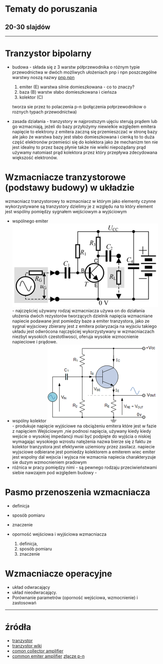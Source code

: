 # Tematy do poruszania 
## 20-30 slajdów

---

# Tranzystor bipolarny

* budowa - składa się z 3 warstw półprzewodnika o różnym typie przewodnictwa w dwóch możliwych ułożeniach pnp i npn poszczególne warstwy noszą nazwy
[pnp]("pnp.png"),[npn]("npn.png")

	1. emiter (E) warstwa silnie domieszkowana - co to znaczy?
	2. baza (B) warstw słabo domieszkowana i cieńsza
	3. kolektor (C)

	tworza sie przez to polaczenia p-n (połączenia połprzewodnikow o roznych typach przewodnictwa) 

* zasada działania - tranzystory w najprostszym ujęciu sterują prądem lub go wzmacniają, jeżeli do bazy przyłożymy niewielkie względem emitera napięcie to elektrony z emitera zaczną się przemieszczać w stronę bazy ale jako że warstwa bazy jest słabo domieszkowana i cienką to to duża część elektronów przemieści się do kolektora jako że mechanizm ten nie jest idealny to przez bazę płynie także nie wielki niepożądany prąd używamy natomiast prąd kolektora przez który przepływa zdecydowana większość elektronów.

# Wzmacniacze tranzystorowe (podstawy budowy) w układzie
wzmacniacz tranzystorowy to wzmacniacz w którym jako elementy czynne wykorzystywane są tranzystory dzielimy je z względu na to który element jest wspólny pomiędzy sygnałem wejściowym a wyjściowym 
* wspólnego emiter ![c_emiter](c_emiter.png) - najczęściej używany rodzaj wzmacniacza używa on do działania ułożenia dwóch rezystorów tworzących dzielnik napięcia  wzmacniane napiecie podawane jest pomiedzy baze a emiter tranzystora, jako ze sygnal wyjsciowy zbierany jest z emitera polaryzacja na wyjsciu takiego układu jest odwrócona najczęściej wykorzystywany w wzmacniaczach niezbyt wysokich czestotliwosci, oferuja wysokie wzmocnienie napieciowe i prądowe.
* wspólny kolektor ![c_kolektor](c_kolektor.gif) - produkuje napięcie wyjściowe na obciążeniu emitera które jest w fazie z napięciem Wejściowym ,nie podnosi napięcia, 
używany kiedy kiedy wejście o wysokiej impedancji musi być podpięte do wyjścia o niskiej wymagając wysokiego wzrostu natężenia nazwa bierze się z faktu ze kolektor tranzystora jest efektywnie uziemiony przez zasilacz. napiecie wyjsciowe odbierane jest pomiedzy kolektorem a emiterem wiec emiter jest wspolny dal wejscia i wyjsca nie wzmacnia napiecia charakteryzuje sie duzym wzmocnieniem pradowym
* różnica w pracy pomiędzy nimi - są pewnego rodzaju przeciwieństwami siebie nawzajem pod względem budowy - 

# Pasmo przenoszenia wzmacniacza 

* definicja 
* sposób pomiaru
* znaczenie
* oporność wejściowa i wyjściowa wzmacniacza 
	
	1. definicja,
	2. sposób pomiaru
	3. znaczenie

# Wzmacniacze operacyjne

* układ odwracający
* układ nieodwracający.
* Porównanie parametrów (oporność wejściowa, wzmocnienie) i zastosowań

---

# źródła

* [tranzystor](https://ea.elportal.pl/bipolarne.html)
* [tranzystor wiki](https://pl.wikipedia.org/wiki/Tranzystor_bipolarny)
* [comon collector amplifier](https://www.electronics-tutorials.ws/amplifier/common-collector-amplifier.html)
* [common emiter amplifier](https://www.electronics-tutorials.ws/amplifier/amp_2.html)
 [złącze p-n](https://pl.wikipedia.org/wiki/Z%C5%82%C4%85cze_p-n)
